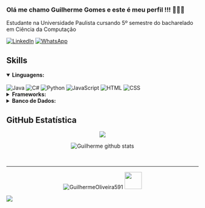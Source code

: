 ### Olá me chamo Guilherme Gomes e este é meu perfil !!! 👨‍💻🎸
Estudante na Universidade Paulista cursando 5º semestre do bacharelado em Ciência da Computação

[![LinkedIn](https://img.shields.io/badge/LinkedIn-0077B5?style=for-the-badge&logo=linkedin&logoColor=white)](https://www.linkedin.com/in/guioliveira1711/)
[![WhatsApp](https://img.shields.io/badge/WhatsApp-25D366?style=for-the-badge&logo=whatsapp&logoColor=white)](https://api.whatsapp.com/send?l=pt&amp;phone=5511973864580)

## **Skills**

<details open>
	<summary><b>Linguagens:</b></summary>
	<br> 
	<img title="Java" alt="Java" src="https://icongr.am/devicon/java-original.svg?size=50&color=currentColor">  
	<img title="C#" alt="C#" src="https://icongr.am/devicon/csharp-original.svg?size=50&color=currentColor">  
	<img title="Python" alt="Python" src="https://icongr.am/devicon/python-original.svg?size=50&color=currentColor">  
	<img title="JavaScript" alt="JavaScript" src="https://icongr.am/devicon/javascript-original.svg?size=50&color=currentColor">  
	<img title="HTML" alt="HTML" src="https://icongr.am/devicon/html5-original.svg?size=50&color=currentColor">  
	<img title="CSS" alt="CSS" src="https://icongr.am/devicon/css3-original.svg?size=50&color=currentColor">  
</details>

<details closed>
	<summary><b>Frameworks:</b></summary>
	<br>
	<img title="AngularJs" alt="AngularJs" src="https://icongr.am/devicon/angularjs-original.svg?size=50&color=currentColor">
	<img title="Bootstrap" alt="Bootstrap" src="https://icongr.am/simple/bootstrap.svg?size=50&color=currentColor&colored=true">	
</details>

<details closed>
	<summary><b>Banco de Dados:</b></summary>
	<br>
	<img title="MySQL" alt="MySQL" src="https://icongr.am/devicon/mysql-original.svg?size=50&color=currentColor"> 
	<img title="Oracle" alt="Oracle" src="https://icongr.am/devicon/oracle-original.svg?size=50&color=currentColor"> 
</details>


## **GitHub Estatística**
<p align="center">
	<img align="center" src="https://github-readme-stats.vercel.app/api/top-langs/?username=GuilhermeOliveira591&theme=github_dark&hide_langs_below=1"/>
</p>
<p align="center">
	<img align="center" src="https://github-readme-stats.vercel.app/api?username=GuilhermeOliveira591&show_icons=true&theme=github_dark&line_height=27" alt="Guilherme github stats"/></p>
	
<br>

---

<p align="center">
  <img src="https://komarev.com/ghpvc/?username=GuilhermeOliveira591" alt="GuilhermeOliveira591">
  <img src="https://user-images.githubusercontent.com/5713670/87202985-820dcb80-c2b6-11ea-9f56-7ec461c497c3.gif" width="45px">
</p>

<img src="https://imgur.com/rilHVxA.png"/> 






